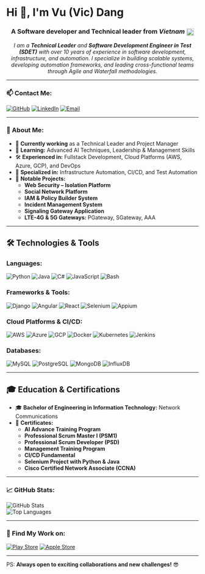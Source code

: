 # Hi 👋, I'm Vu (Vic) Dang

<div align="center">

### A Software developer and Technical leader from _*Vietnam*_ <img src="https://upload.wikimedia.org/wikipedia/commons/2/21/Flag_of_Vietnam.svg" alt="Vietnam Flag" width="20" style="vertical-align: middle;">

<em>I am a <b>Technical Leader</b> and <b>Software Development Engineer in Test (SDET)</b> with over 10 years of experience in software development, infrastructure, and automation. I specialize in building scalable systems, developing automation frameworks, and leading cross-functional teams through Agile and Waterfall methodologies.</em>

</div>

---

### 📫 Contact Me:
[![GitHub](https://img.shields.io/badge/GitHub-000?style=for-the-badge&logo=github)](https://github.com/vicdang) 
[![LinkedIn](https://img.shields.io/badge/LinkedIn-0A66C2?style=for-the-badge&logo=linkedin)](https://www.linkedin.com/in/your-linkedin) 
[![Email](https://img.shields.io/badge/Email-D14836?style=for-the-badge&logo=gmail&logoColor=white)](mailto:vicdang.vn@gmail.com)

---

### 🚀 About Me:

- 🔭 **Currently working** as a Technical Leader and Project Manager  
- 🌱 **Learning:** Advanced AI Techniques, Leadership & Management Skills  
- 🛠 **Experienced in:** Fullstack Development, Cloud Platforms (AWS, Azure, GCP), and DevOps  
- 🧩 **Specialized in:** Infrastructure Automation, CI/CD, and Test Automation  
- 💼 **Notable Projects:**
  - **Web Security – Isolation Platform**
  - **Social Network Platform**
  - **IAM & Policy Builder System**
  - **Incident Management System**
  - **Signaling Gateway Application**
  - **LTE-4G & 5G Gateways:** PGateway, SGateway, AAA

---

## 🛠 Technologies & Tools

### **Languages:**
![Python](https://img.shields.io/badge/Python-3776AB?style=for-the-badge&logo=python&logoColor=white) 
![Java](https://img.shields.io/badge/Java-007396?style=for-the-badge&logo=java&logoColor=white) 
![C#](https://img.shields.io/badge/C%23-239120?style=for-the-badge&logo=c-sharp&logoColor=white) 
![JavaScript](https://img.shields.io/badge/JavaScript-323330?style=for-the-badge&logo=javascript&logoColor=F7DF1E) 
![Bash](https://img.shields.io/badge/Bash-121011?style=for-the-badge&logo=gnu-bash&logoColor=white)

### **Frameworks & Tools:**
![Django](https://img.shields.io/badge/Django-092E20?style=for-the-badge&logo=django&logoColor=white)
![Angular](https://img.shields.io/badge/Angular-DD0031?style=for-the-badge&logo=angular&logoColor=white)
![React](https://img.shields.io/badge/React-20232A?style=for-the-badge&logo=react&logoColor=61DAFB)
![Selenium](https://img.shields.io/badge/Selenium-43B02A?style=for-the-badge&logo=selenium&logoColor=white)
![Appium](https://img.shields.io/badge/Appium-35A6C4?style=for-the-badge&logo=appium&logoColor=white)

### **Cloud Platforms & CI/CD:**
![AWS](https://img.shields.io/badge/AWS-FF9900?style=for-the-badge&logo=amazonaws&logoColor=black) 
![Azure](https://img.shields.io/badge/Azure-0089D6?style=for-the-badge&logo=microsoft-azure&logoColor=white) 
![GCP](https://img.shields.io/badge/GCP-4285F4?style=for-the-badge&logo=google-cloud&logoColor=white) 
![Docker](https://img.shields.io/badge/Docker-2496ED?style=for-the-badge&logo=docker&logoColor=white) 
![Kubernetes](https://img.shields.io/badge/Kubernetes-326CE5?style=for-the-badge&logo=kubernetes&logoColor=white) 
![Jenkins](https://img.shields.io/badge/Jenkins-D24939?style=for-the-badge&logo=jenkins&logoColor=white)

### **Databases:**
![MySQL](https://img.shields.io/badge/MySQL-4479A1?style=for-the-badge&logo=mysql&logoColor=white)
![PostgreSQL](https://img.shields.io/badge/PostgreSQL-336791?style=for-the-badge&logo=postgresql&logoColor=white)
![MongoDB](https://img.shields.io/badge/MongoDB-47A248?style=for-the-badge&logo=mongodb&logoColor=white)
![InfluxDB](https://img.shields.io/badge/InfluxDB-22ADF6?style=for-the-badge&logo=influxdb&logoColor=white)

---

## 🎓 Education & Certifications
- 🎓 **Bachelor of Engineering in Information Technology:** Network Communications  
- 🏅 **Certificates:**
  - **AI Advance Training Program**
  - **Professional Scrum Master I (PSM1)**
  - **Professional Scrum Developer (PSD)**
  - **Management Training Program**
  - **CI/CD Fundamental**
  - **Selenium Project with Python & Java**
  - **Cisco Certified Network Associate (CCNA)**

---

### 📈 GitHub Stats:
![GitHub Stats](https://github-readme-stats.vercel.app/api?username=vicdang&show_icons=true&theme=dark)  
![Top Languages](https://github-readme-stats.vercel.app/api/top-langs/?username=vicdang&layout=compact&theme=dark)

---

### 📱 Find My Work on:
[![Play Store](https://img.shields.io/badge/Play_Store-3DDC84?style=for-the-badge&logo=google-play&logoColor=white)](https://play.google.com/store) 
[![Apple Store](https://img.shields.io/badge/App_Store-0D96F6?style=for-the-badge&logo=app-store&logoColor=white)](https://apps.apple.com)

---

PS: **Always open to exciting collaborations and new challenges!** 😎
